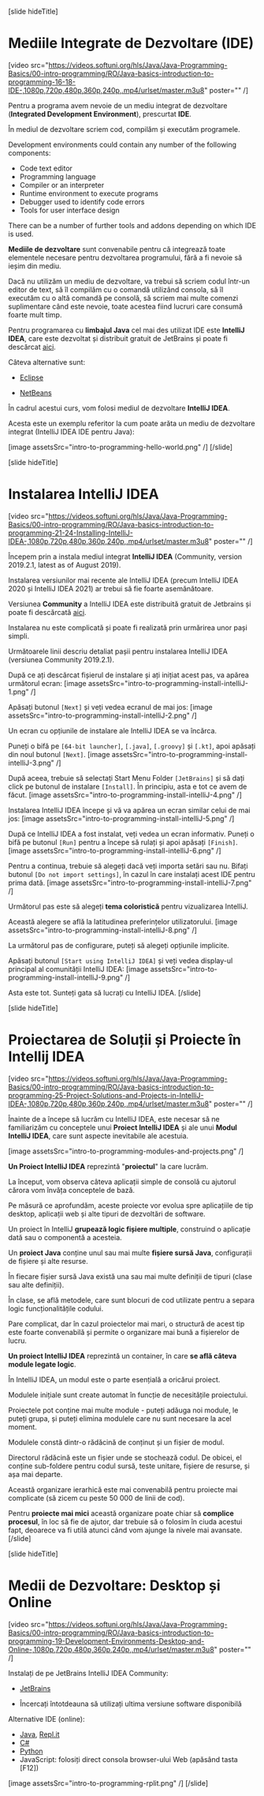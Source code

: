 [slide hideTitle]
# Mediile Integrate de Dezvoltare (IDE)

[video src="https://videos.softuni.org/hls/Java/Java-Programming-Basics/00-intro-programming/RO/Java-basics-introduction-to-programming-16-18-IDE-,1080p,720p,480p,360p,240p,.mp4/urlset/master.m3u8" poster="" /]

Pentru a programa avem nevoie de un mediu integrat de dezvoltare (**Integrated Development Environment**), prescurtat **IDE**.

În mediul de dezvoltare scriem cod, compilăm și executăm programele. 

Development environments could contain any number of the following components:

- Code text editor
- Programming language
- Compiler or an interpreter
- Runtime environment to execute programs
- Debugger used to identify code errors
- Tools for user interface design

Тhere can be a number of further tools and addons depending on which IDE is used.

**Mediile de dezvoltare** sunt convenabile pentru că integrează toate elementele necesare pentru dezvoltarea programului, fără a fi nevoie să ieșim din mediu. 

Dacă nu utilizăm un mediu de dezvoltare, va trebui să scriem codul într-un editor de text, să îl compilăm cu o comandă utilizând consola, să îl executăm cu o altă comandă pe consolă, să scriem mai multe comenzi suplimentare când este nevoie, toate acestea fiind lucruri care consumă foarte mult timp. 

Pentru programarea cu **limbajul Java** cel mai des utilizat IDE este **IntelliJ IDEA**, care este dezvoltat și distribuit gratuit de JetBrains și poate fi descărcat [aici](https://www.jetbrains.com/idea/download/).

Câteva alternative sunt:

- [Eclipse](https://www.eclipse.org/downloads/)

- [NetBeans](https://netbeans.org/downloads/8.0.2/)

În cadrul acestui curs, vom folosi mediul de dezvoltare **IntelliJ IDEA**. 

Acesta este un exemplu referitor la cum poate arăta un mediu de dezvoltare integrat (IntelliJ IDEA IDE pentru Java):

[image assetsSrc="intro-to-programming-hello-world.png" /]
[/slide]

[slide hideTitle]
# Instalarea IntelliJ IDEA

[video src="https://videos.softuni.org/hls/Java/Java-Programming-Basics/00-intro-programming/RO/Java-basics-introduction-to-programming-21-24-Installing-IntelliJ-IDEA-,1080p,720p,480p,360p,240p,.mp4/urlset/master.m3u8" poster="" /]

Începem prin a instala mediul integrat **IntelliJ IDEA** (Community, version 2019.2.1, latest as of August 2019). 

Instalarea versiunilor mai recente ale IntelliJ IDEA (precum IntelliJ IDEA 2020 și IntelliJ IDEA 2021) ar trebui să fie foarte asemănătoare.

Versiunea **Community** a IntelliJ IDEA este distribuită gratuit de Jetbrains și poate fi descărcată [aici](https://www.jetbrains.com/idea/download/).

Instalarea nu este complicată și poate fi realizată prin urmărirea unor pași simpli.

Următoarele linii descriu detaliat pașii pentru instalarea IntelliJ IDEA (versiunea Community 2019.2.1). 

După ce ați descărcat fișierul de instalare și ați inițiat acest pas, va apărea următorul ecran:
[image assetsSrc="intro-to-programming-install-intelliJ-1.png" /]

Apăsați butonul `[Next]` și veți vedea ecranul de mai jos:
[image assetsSrc="intro-to-programming-install-intelliJ-2.png" /]

Un ecran cu opțiunile de instalare ale IntelliJ IDEA se va încărca.

Puneți o bifă pe `[64-bit launcher]`, `[.java]`, `[.groovy]` și `[.kt]`, apoi apăsați din noul butonul `[Next]`. 
[image assetsSrc="intro-to-programming-install-intelliJ-3.png" /]

După aceea, trebuie să selectați Start Menu Folder `[JetBrains]` și să dați click pe butonul de instalare `[Install]`. În principiu, asta e tot ce avem de făcut.
[image assetsSrc="intro-to-programming-install-intelliJ-4.png" /]

Instalarea IntelliJ IDEA începe și vă va apărea un ecran similar celui de mai jos:
[image assetsSrc="intro-to-programming-install-intelliJ-5.png" /]

După ce IntelliJ IDEA a fost instalat, veți vedea un ecran informativ. Puneți o bifă pe butonul `[Run]` pentru a începe să rulați și apoi apăsați `[Finish]`.
[image assetsSrc="intro-to-programming-install-intelliJ-6.png" /]

Pentru a continua, trebuie să alegeți dacă veți importa setări sau nu. Bifați butonul `[Do not import settings]`, în cazul în care instalați acest IDE pentru prima dată.
[image assetsSrc="intro-to-programming-install-intelliJ-7.png" /]

Următorul pas este să alegeți **tema coloristică** pentru vizualizarea IntelliJ. 

Această alegere se află la latitudinea preferințelor utilizatorului. 
[image assetsSrc="intro-to-programming-install-intelliJ-8.png" /]

La următorul pas de configurare, puteți să alegeți opțiunile implicite.

Apăsați butonul `[Start using IntelliJ IDEA]` și veți vedea display-ul principal al comunității IntelliJ IDEA:
[image assetsSrc="intro-to-programming-install-intelliJ-9.png" /]

Asta este tot. Sunteți gata să lucrați cu IntelliJ IDEA.
[/slide]

[slide hideTitle]
# Proiectarea de Soluții și Proiecte în Intellij IDEA

[video src="https://videos.softuni.org/hls/Java/Java-Programming-Basics/00-intro-programming/RO/Java-basics-introduction-to-programming-25-Project-Solutions-and-Projects-in-IntelliJ-IDEA-,1080p,720p,480p,360p,240p,.mp4/urlset/master.m3u8" poster="" /]

Înainte de a începe să lucrăm cu IntelliJ IDEA, este necesar să ne familiarizăm cu conceptele unui **Proiect IntelliJ IDEA** și ale unui **Modul IntelliJ IDEA**, care sunt aspecte inevitabile ale acestuia.

[image assetsSrc="intro-to-programming-modules-and-projects.png" /]

**Un Proiect IntelliJ IDEA** reprezintă "**proiectul**" la care lucrăm. 

La început, vom observa câteva aplicații simple de consolă cu ajutorul cărora vom învăța conceptele de bază.

Pe măsură ce aprofundăm, aceste proiecte vor evolua spre aplicațiile de tip desktop, aplicații web și alte tipuri de dezvoltări de software. 

Un proiect în IntelliJ **grupează logic fișiere multiple**, construind o aplicație dată sau o componentă a acesteia. 

Un **proiect Java** conține unul sau mai multe **fișiere sursă Java**, configurații de fișiere și alte resurse. 

În fiecare fișier sursă Java există una sau mai multe definiții de tipuri (clase sau alte definiții). 

În clase, se află metodele, care sunt blocuri de cod utilizate pentru a separa logic funcționalitățile codului.

Pare complicat, dar în cazul proiectelor mai mari, o structură de acest tip este foarte convenabilă și permite o organizare mai bună a fișierelor de lucru.

**Un proiect IntelliJ IDEA** reprezintă un container, în care **se află câteva module legate logic**. 

În IntelliJ IDEA, un modul este o parte esențială a oricărui proiect. 

Modulele inițiale sunt create automat în funcție de necesitățile proiectului.

Proiectele pot conține mai multe module - puteți adăuga noi module, le puteți grupa, și puteți elimina modulele care nu sunt necesare la acel moment.

Modulele constă dintr-o rădăcină de conținut și un fișier de modul. 

Directorul rădăcină este un fișier unde se stochează codul. De obicei, el conține sub-foldere pentru codul sursă, teste unitare, fișiere de resurse, și așa mai departe.

Această organizare ierarhică este mai convenabilă pentru proiecte mai complicate (să zicem cu peste 50 000 de linii de cod).

Pentru **proiecte mai mici** această organizare poate chiar să **complice procesul**, în loc să fie de ajutor, dar trebuie să o folosim în ciuda acestui fapt, deoarece va fi utilă atunci când vom ajunge la nivele mai avansate.
[/slide]

[slide hideTitle]
# Medii de Dezvoltare: Desktop și Online

[video src="https://videos.softuni.org/hls/Java/Java-Programming-Basics/00-intro-programming/RO/Java-basics-introduction-to-programming-19-Development-Environments-Desktop-and-Online-,1080p,720p,480p,360p,240p,.mp4/urlset/master.m3u8" poster="" /]

Instalați de pe JetBrains IntelliJ IDEA Community:

* [JetBrains](https://www.jetbrains.com/idea/download/)

* Încercați întotdeauna să utilizați ultima versiune software disponibilă

Alternative IDE (online):

* [Java](https://www.compilejava.net), [Repl.it](https://repl.it/languages/java)
* [C#](https://dotnetfiddle.net)
* [Python](https://repl.it)
* JavaScript: folosiți direct consola browser-ului Web (apăsând tasta \[F12\])

[image assetsSrc="intro-to-programming-rplit.png" /]
[/slide]
